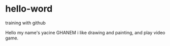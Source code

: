 # hello-word
training with github

Hello my name's yacine GHANEM i like drawing and painting, and play video game.
